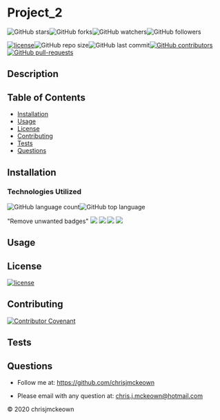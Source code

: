 # Project_2
    
![GitHub stars](https://img.shields.io/github/stars/chrisjmckeown/Project_2?style=social)![GitHub forks](https://img.shields.io/github/forks/chrisjmckeown/Project_2?style=social)![GitHub watchers](https://img.shields.io/github/watchers/chrisjmckeown/Project_2?style=social)![GitHub followers](https://img.shields.io/github/followers/chrisjmckeown?style=social)
    
[![license](https://img.shields.io/github/license/chrisjmckeown/Project_2?style=flat-square)](https://github.com/chrisjmckeown/Project_2/blob/master/LICENSE)![GitHub repo size](https://img.shields.io/github/repo-size/chrisjmckeown/Project_2?style=flat-square)![GitHub last commit](https://img.shields.io/github/last-commit/chrisjmckeown/Project_2?style=flat-square)[![GitHub contributors](https://img.shields.io/github/contributors/chrisjmckeown/Project_2?style=flat-square)](https://GitHub.com/chrisjmckeown/Project_2/graphs/contributors/)[![GitHub pull-requests](https://img.shields.io/github/issues-pr/chrisjmckeown/Project_2?style=flat-square)](https://GitHub.com/chrisjmckeown/Project_2/pull/)
    
## Description
    
 
    
## Table of Contents
* [Installation](#Installation)
* [Usage](#Usage)
* [License](#License)
* [Contributing](#Contributing)
* [Tests](#Tests)
* [Questions](#Questions)

## Installation
 

### Technologies Utilized
![GitHub language count](https://img.shields.io/github/languages/count/chrisjmckeown/Project_2?style=flat-square)![GitHub top language](https://img.shields.io/github/languages/top/chrisjmckeown/Project_2?style=flat-square)

"Remove unwanted badges"
<img src="https://img.shields.io/badge/html5%20-%23E34F26.svg?&style=for-the-badge&logo=html5&logoColor=white"/> <img src="https://img.shields.io/badge/css3%20-%231572B6.svg?&style=for-the-badge&logo=css3&logoColor=white"/> <img src="https://img.shields.io/badge/node.js%20-%2343853D.svg?&style=for-the-badge&logo=node.js&logoColor=white"/> <img src="https://img.shields.io/badge/javascript%20-%23323330.svg?&style=for-the-badge&logo=javascript&logoColor=%23F7DF1E"/>

## Usage
 

## License
 
[![license](https://img.shields.io/github/license/chrisjmckeown/Project_2.svg?style=flat-square)](https://github.com/chrisjmckeown/Project_2/blob/master/LICENSE)

## Contributing
 
[![Contributor Covenant](https://img.shields.io/badge/Contributor%20Covenant-v2.0%20adopted-ff69b4.svg)](code_of_conduct.md)

## Tests
 

## Questions
    
* Follow me at: <a href="https://github.com/chrisjmckeown" target="_blank">https://github.com/chrisjmckeown</a>
    
* Please email with any question at: chris.j.mckeown@hotmail.com
    
© 2020 chrisjmckeown